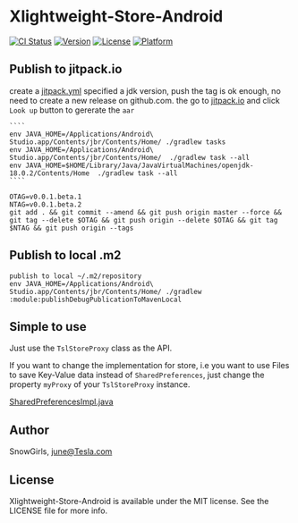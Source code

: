 # Xlightweight-Store-Android

[![CI Status](https://img.shields.io/travis/SnowGirls/Xlightweight-Store-Android.svg?style=flat)](https://travis-ci.org/SnowGirls/Xlightweight-Store-Android)
[![Version](https://img.shields.io/cocoapods/v/Xlightweight-Store-Android.svg?style=flat)](https://cocoapods.org/pods/Xlightweight-Store-Android)
[![License](https://img.shields.io/cocoapods/l/Xlightweight-Store-Android.svg?style=flat)](https://cocoapods.org/pods/Xlightweight-Store-Android)
[![Platform](https://img.shields.io/cocoapods/p/Xlightweight-Store-Android.svg?style=flat)](https://cocoapods.org/pods/Xlightweight-Store-Android)

## Publish to jitpack.io
create a [jitpack.yml](jitpack.yml) specified a jdk version, push the tag is ok enough, no need to create a new release on github.com.
the go to [jitpack.io](https://jitpack.io) and click `Look up` button to gererate the `aar`

    ````
    env JAVA_HOME=/Applications/Android\ Studio.app/Contents/jbr/Contents/Home/ ./gradlew tasks
    env JAVA_HOME=/Applications/Android\ Studio.app/Contents/jbr/Contents/Home/  ./gradlew task --all
    env JAVA_HOME=$HOME/Library/Java/JavaVirtualMachines/openjdk-18.0.2/Contents/Home  ./gradlew task --all
    ````

    OTAG=v0.0.1.beta.1
    NTAG=v0.0.1.beta.2
    git add . && git commit --amend && git push origin master --force && git tag --delete $OTAG && git push origin --delete $OTAG && git tag $NTAG && git push origin --tags

## Publish to local .m2

    publish to local ~/.m2/repository
    env JAVA_HOME=/Applications/Android\ Studio.app/Contents/jbr/Contents/Home/ ./gradlew :module:publishDebugPublicationToMavenLocal

## Simple to use

Just use the `TslStoreProxy` class as the API.

If you want to change the implementation for store, i.e you want to use Files to save Key-Value data instead of `SharedPreferences`, just change the property `myProxy` of your `TslStoreProxy` instance.

[SharedPreferencesImpl.java](https://cs.android.com/android/platform/superproject/main/+/main:frameworks/base/core/java/android/app/SharedPreferencesImpl.java;bpv=0;bpt=1)

## Author

SnowGirls, june@Tesla.com

## License

Xlightweight-Store-Android is available under the MIT license. See the LICENSE file for more info.
